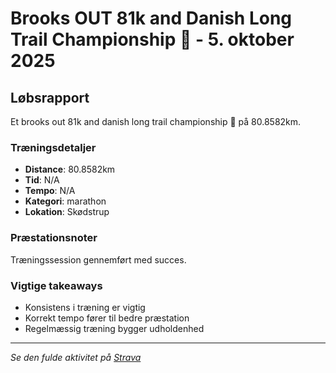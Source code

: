 # Brooks OUT 81k and Danish Long Trail Championship 💪 - 5. oktober 2025

## Løbsrapport

Et brooks out 81k and danish long trail championship 💪 på 80.8582km.

### Træningsdetaljer

- **Distance**: 80.8582km
- **Tid**: N/A
- **Tempo**: N/A
- **Kategori**: marathon
- **Lokation**: Skødstrup

### Præstationsnoter

Træningssession gennemført med succes.

### Vigtige takeaways

- Konsistens i træning er vigtig
- Korrekt tempo fører til bedre præstation
- Regelmæssig træning bygger udholdenhed

---

_Se den fulde aktivitet på [Strava](https://www.strava.com/activities/12170960909)_
